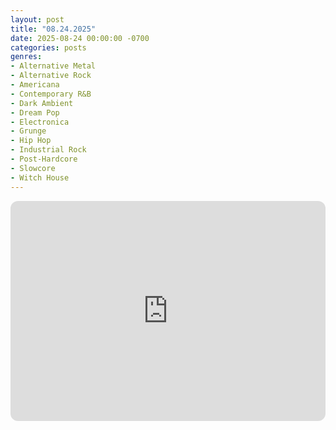 ```yaml
---
layout: post
title: "08.24.2025"
date: 2025-08-24 00:00:00 -0700
categories: posts
genres:
- Alternative Metal
- Alternative Rock
- Americana
- Contemporary R&B
- Dark Ambient
- Dream Pop
- Electronica
- Grunge
- Hip Hop
- Industrial Rock
- Post-Hardcore
- Slowcore
- Witch House
---
```

<iframe data-testid="embed-iframe" style="border-radius:12px" src="https://open.spotify.com/embed/playlist/3bC3gDd3GYxQExKGTWVMfl?utm_source=generator" width="100%" height="352" frameBorder="0" allowfullscreen="" allow="autoplay; clipboard-write; encrypted-media; fullscreen; picture-in-picture" loading="lazy"></iframe>